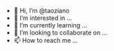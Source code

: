 - 👋 Hi, I’m @taoziano
- 👀 I’m interested in ...
- 🌱 I’m currently learning ...
- 💞️ I’m looking to collaborate on ...
- 📫 How to reach me ...

<!---
taoziano/taoziano is a ✨ special ✨ repository because its `README.md` (this file) appears on your GitHub profile.
You can click the Preview link to take a look at your changes.
--->
